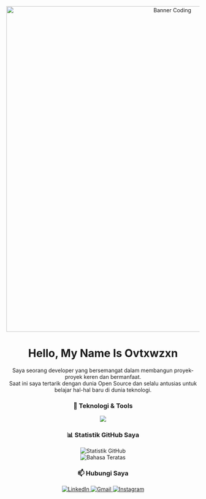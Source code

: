 <!-- Banner Atas -->

<p align="center">
<!-- Ganti [GANTI_DENGAN_USERNAME_ANDA] dengan username Anda -->
<img src="https://raw.githubusercontent.com/[GANTI_DENGAN_USERNAME_ANDA]/[GANTI_DENGAN_USERNAME_ANDA]/main/assets/Gemini_Generated_Image_oiq4o0oiq4o0oiq4.png" alt="Banner Coding" width="850"/>
</p>

<!-- Perkenalan dan Paragraf -->

<h1 align="center">Hello, My Name Is Ovtxwzxn</h1>
<p align="center">
Saya seorang developer yang bersemangat dalam membangun proyek-proyek keren dan bermanfaat.
<br />
Saat ini saya tertarik dengan dunia Open Source dan selalu antusias untuk belajar hal-hal baru di dunia teknologi.
</p>

<!-- Teknologi & Tools -->

<h3 align="center">🚀 Teknologi & Tools</h3>
<p align="center">
<a href="https://skillicons.dev">
<!-- INI ADALAH LINK YANG SUDAH BENAR -->
<img src="https://www.google.com/url?sa=E&source=gmail&q=https://skillicons.dev/icons?i=html,css,js,react,nodejs,express,mongodb,docker,git,vscode,bash" />
</a>
</p>

<!-- Statistik GitHub -->

<h3 align="center">📊 Statistik GitHub Saya</h3>
<p align="center">
<!-- Ganti [GANTI_DENGAN_USERNAME_ANDA] dengan username Anda -->
<img src="https://github-readme-stats.vercel.app/api?username=[GANTI_DENGAN_USERNAME_ANDA]&show_icons=true&theme=tokyonight&include_all_commits=true&count_private=true" alt="Statistik GitHub"/>
<br/>
<!-- INI ADALAH LINK YANG SUDAH BENAR -->
<img src="https://www.google.com/search?q=https://github-readme-stats.vercel.app/api/top-langs/%3Fusername%3D[GANTI_DENGAN_USERNAME_ANDA]&layout=compact&langs_count=8&theme=tokyonight" alt="Bahasa Teratas"/>
</p>

<!-- Kontak / Hubungi Saya -->

<h3 align="center">📫 Hubungi Saya</h3>
<p align="center">
<!-- Ganti placeholder dengan username atau email Anda -->
<a href="https://www.google.com/search?q=https://linkedin.com/in/[USERNAME_LINKEDIN_ANDA]" target="_blank">
<img src="https://img.shields.io/badge/LinkedIn-0077B5?style=for-the-badge&logo=linkedin&logoColor=white" alt="LinkedIn"/>
</a>
<a href="mailto:[EMAIL_ANDA]" target="_blank">
<img src="https://img.shields.io/badge/Gmail-D14836?style=for-the-badge&logo=gmail&logoColor=white" alt="Gmail"/>
</a>
<a href="https://instagram.com/[USERNAME_INSTAGRAM_ANDA]" target="_blank">
<img src="https://img.shields.io/badge/Instagram-E4405F?style=for-the-badge&logo=instagram&logoColor=white" alt="Instagram"/>
</a>
</p>

